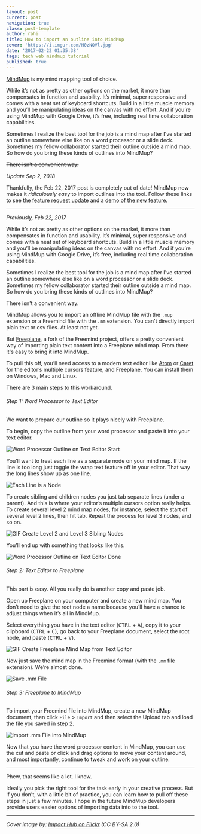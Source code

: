```yaml
---
layout: post
current: post
navigation: true
class: post-template
author: rahi
title: How to import an outline into MindMup
cover: 'https://i.imgur.com/H0zNQVl.jpg'
date: '2017-02-22 01:35:38'
tags: tech web mindmup tutorial
published: true
---
```


[MindMup][2] is my mind mapping tool of choice.

While it’s not as pretty as other options on the market, it more than compensates in function and usability. It’s minimal, super responsive and comes with a neat set of keyboard shortcuts. Build in a little muscle memory and you’ll be manipulating ideas on the canvas with no effort. And if you’re using MindMup with Google Drive, it’s free, including real time collaboration capabilities.

Sometimes I realize the best tool for the job is a mind map after I've started an outline somewhere else like on a word processor or a slide deck. Sometimes my fellow collaborator started their outline outside a mind map. So how do you bring these kinds of outlines into MindMup?

~~There isn't a convenient way.~~

*Update Sep 2, 2018*

Thankfully, the Feb 22, 2017 post is completely out of date! MindMup now makes it _ridiculously easy_ to import outlines into the tool. Follow these links to see the [feature request update][13] and a [demo of the new feature][14].

---

*Previously, Feb 22, 2017*

While it’s not as pretty as other options on the market, it more than compensates in function and usability. It’s minimal, super responsive and comes with a neat set of keyboard shortcuts. Build in a little muscle memory and you’ll be manipulating ideas on the canvas with no effort. And if you’re using MindMup with Google Drive, it’s free, including real time collaboration capabilities.

Sometimes I realize the best tool for the job is a mind map after I've started an outline somewhere else like on a word processor or a slide deck. Sometimes my fellow collaborator started their outline outside a mind map. So how do you bring these kinds of outlines into MindMup?

There isn't a convenient way.

MindMup allows you to import an offline MindMup file with the `.mup` extension or a Freemind file with the `.mm` extension. You can't directly import plain text or csv files. At least not yet.

But [Freeplane][5], a fork of the Freemind project, offers a pretty convenient way of importing plain text content into a Freeplane mind map. From there it's easy to bring it into MindMup.

To pull this off, you’ll need access to a modern text editor like [Atom][3] or [Caret][4] for the editor’s multiple cursors feature, and Freeplane. You can install them on Windows, Mac and Linux.

There are 3 main steps to this workaround.

###### Step 1: Word Processor to Text Editor

We want to prepare our outline so it plays nicely with Freeplane.

To begin, copy the outline from your word processor and paste it into your text editor.

![Word Processor Outline on Text Editor Start][6]

You’ll want to treat each line as a separate node on your mind map. If the line is too long just toggle the wrap text feature off in your editor. That way the long lines show up as one line.

![Each Line is a Node][7]

To create sibling and children nodes you just tab separate lines (under a parent). And this is where your editor’s multiple cursors option really helps. To create several level 2 mind map nodes, for instance, select the start of several level 2 lines, then hit tab. Repeat the process for level 3 nodes, and so on.

![GIF Create Level 2 and Level 3 Sibling Nodes][8]

You’ll end up with something that looks like this.

![Word Processor Outline on Text Editor Done][9]

###### Step 2: Text Editor to Freeplane

This part is easy. All you really do is another copy and paste job.

Open up Freeplane on your computer and create a new mind map. You don’t need to give the root node a name because you’ll have a chance to adjust things when it’s all in MindMup.

Select everything you have in the text editor (<kbd>CTRL</kbd> + <kbd>A</kbd>), copy it to your clipboard (<kbd>CTRL</kbd> + <kbd>C</kbd>), go back to your Freeplane document, select the root node, and paste (<kbd>CTRL</kbd> + <kbd>V</kbd>).

![GIF Create Freeplane Mind Map from Text Editor][10]

Now just save the mind map in the Freemind format (with the `.mm` file extension). We’re almost done.

![Save .mm File][11]

###### Step 3: Freeplane to MindMup

To import your Freemind file into MindMup, create a new MindMup document, then click `File` > `Import` and then select the Upload tab and load the file you saved in step 2.

![Import .mm File into MindMup][12]

Now that you have the word processor content in MindMup, you can use the cut and paste or click and drag options to move your content around, and most importantly, continue to tweak and work on your outline.

---

Phew, that seems like a lot. I know.

Ideally you pick the right tool for the task early in your creative process. But if you don't, with a little bit of practice, you can learn how to pull off these steps in just a few minutes. I hope in the future MindMup developers provide users easier options of importing data into to the tool.

---

*Cover image by: [Impact Hub on Flickr](https://www.flickr.com/photos/thehub/4711501346/sizes/l/) (CC BY-SA 2.0)*


[2]: https://drive.mindmup.com/
[3]: https://atom.io/
[4]: https://chrome.google.com/webstore/detail/caret/fljalecfjciodhpcledpamjachpmelml?hl=en
[5]: https://www.freeplane.org/wiki/index.php/Main_Page
[6]: https://lh3.googleusercontent.com/URm98YRVouthxT7aoyFmKCzZDezO0Qvs32C4iEsedVdfcoJ8kn96oE8HmuDR2qf2IgZe8ghGG8toyvyP43T_YSg_clXy2IXpN3iMEMhzfY25wh5ujS0lyQwM0cAyUzuRsRappbRASpPDOA8jktXLEp3XsJjCG-MsIscFHyDemXW6G4oW2wVAMhlbPp_o_io20mlnHnUPs07rE9jnNu-pt6zzDkhDQQmlKsUpWZQ_5WmNyzDG8cfpVqhEUpE6txP4OC4pPXnh-DooVQbEEwgnVFQczkzIcWdSLeYzAI5dCZeMwlOBHus5__qHkI3lEomnG_LUSAbZCe_AFSDU_FMRL4HaXWzkNx83_Go1yFb-n7XLEm01DqLJ9Zdnc4fFNiY0PThPZ66KSSsuod7zYCBM-lpNg1NP7HIEwuniZ39hNn4vXmJloc9fTIO_JJj2QBLeOJl77tyZz2Z1vijZ_kM42d_f7I4McQAqa5BPkSVclLPNCl4HEARjPpc9qZ1XP-DJ-DsScwUNESwxosfH1ojMAxW-yOVWweTzc8difLJy3uzfsj0Oz7jPwlR2ioopbdDvZQ-F_p6Y8MEJdWjc2Rt_tQKMkF_c4RgE9wC_qPnKmzO4dGz22SD9mw=w1280-h690-no
[7]: https://lh3.googleusercontent.com/Tl0HvHQ2WRWwiqbFntoSwFSgG-qs7yMebWqBTM3mTyIdDdYBWpnazrP84dIXon2QUu9n5TujQShY3V9EUoKPMe-dkPu8qchm3mGHhFk0Fegcgob-ft7CKTj0eUsHycYVVsSMCIYwS2uBh-mZYd9N9HwZDZxX-PIbLu44k45c7j7Pc16ONa6pSV5YO7B1J93QrlaAegR7ccHQyxC0YFijO1WE0sZfEBs8BP8bm68cIF7COYfU0cPF86LBKZIthYD9aQvZsYKEDuUM6fd_bU31RNliaUUcSHCCRRf7eYYGT2EvqS8yIYUbeJ-81SeAKv74r-uG0NJHMA8BazPVrRK7JyEyZU-5DdWYT-_1zMDgyHraCP0iWLYTPb63vve_kniyWYqx-Hhzm7ykuMsELIUGerbv0PHtVgnJfGhGby1q2-rSEUKxgq-PCeLLlrpVwF7z_kmxdO1UPZkP27SoB5f0w74aKK6puWKX3BczY-Y7GARLnA7PjMPQfMHhiYW-CRhPPRmefcsDQ1CyVYSdyLn2IShG7MbND2rHBDbZwK6g-GznmG2-S9xhUhCrM5CGGt9DamKym8-Rw-ZHcu1sFLItgTma09wSV8YL4wngrbludhwB2n9DzlCZ_A=w1280-h690-no
[8]: https://lh3.googleusercontent.com/wvSCJo2VBk2GlSHv8kN3XRzMKkRF7fK155d7kt5iCW03auIi8h0JFBpg1pcZbKK09pq44m2FQ7QqasZmKIHgPInvOIsZnCIJ4xx75du3rsc7wYHPliRGtTYCuMJsl2-d-M1Kx15PSLt6zCnw6OHTJoM-HL1qZIj6Cqu98rhajYv2NqbgTY8wv2V0Ye82ukfpOMzzpTsW62rKKB2NmTflfanYqFfnMKb88OXYjLQZiKlRzEdEQVPO67b83kIM-4PSQU8rc0izfu6I7ZNVdgY8RkvvajO5BHVwQvwaFxZ3DpVA9yGly0N6bOLqU8eJmAHhk5k239WLsp32g7yQTwdbNmCtPJj3QLIf0eMgdQDMeOu16hTknZm2jx69dUKWukyqlzFafUxfOBDA9vlw4u2cESTAHJpKR_e9v3wRlg0JiMZ6b5JMiiRwcgx785tjp5SUTpPFEACoRhppMA1TWj4g-S8m6FInmixrfO-XQYdyNftVjO6KSFEJ514w_DtT_-3m6kizojYM6q0Us4n710OM3oSfam5XtM5qn0cdwpHabN0XO7dy2sK1UNMubYEqzBZokaHCJMAYVEo26YsbUQycBGIkrkBelVnEfWRlbqnBlsPhOC_bICJt2g=w1280-h690-no
[9]: https://lh3.googleusercontent.com/mSp1wIjk5mesbrsP8CuTTIa4y71rbMlmRWC1Bl3wYs1KzNzuhoPMY_bc7tsQFBZTWKzanpZNVuCsBl53Ac88-Onh5Te9gkgw6cJMWu1fx07mUH2d8NvsKYtFEFHaDYLL3mhdRdc3eWQiRH13LNWgysUkCCd0fhPtvQoUDHiAKg19MygDl51u_GiDgD7JMzOgn8vgsHiUThJeNviFHdk978pjXpMk9mRjE_opepiIRrdlEhrsCA8oiM3cvHEnMJsGuPlIK8hSd9Uj3CxGe9asq6yIbXPmz3XX4rGrih568U-IKPg_hUQmnC1yEI7g4XCUbeTWzJF6mPdQJeycG0SEsEEsgzOpFNcPIxHFhG1Bs5i2HQeZpFP_LN9hPBBVFgLj7nlgD9O7viQYkbmgusbRnGvySaHZn5xiLznZhNBz0odaWitL7_l__0HkKrzUcf_2TE38HbYgodfrHVPDgvNdcLisr-umckWtrgHjI2Oat19o2tbEesaFNzRjHdrMsuP9tE0hWngLlB6tj6JVnNWu1139VHkdZTibDza6irHn41AsSe-w9M5C7u-vtMXNeJQx9HVguTQTzg3cHDhkDnceM2LKH6kpF5o0cOScAzV2-53IzAgZIguGRA=w1273-h692-no
[10]: https://lh3.googleusercontent.com/u5WghAXGydS4hmNp8XTT2eU6OIg5pjuumVt4gOHd80eTkFAn5rRJInUX9s0NpMBPT9YuofhvoYpdJ_4v5k8-YPvqQEHKxiT4HySzY-W3vldHbNhQgdD9TV9BPM8M8T7M0DnNhnryoFRWdLqHFj05entfY0Z7FrvJfEGBiQC9ZWaHFiKsQla1RnCdkiJc44sce5PwwWl3NTIFr2-KWxudkCb42E3IXQB0-qolXcwkiVgJEWF1a8MK_CUsuWYJ2WngO3hwlYjau0aQPS4WNt453TK3ViH016_F8ZAAe6q6t8ReHvxkJbGOqUGePST8MUs_KYjNDFcfsO8PgXLbdrl3IJbRigzQ5ic7J_M2hUlIaIcfj2SnIzGU353FWAi83V2ZRyd1aYjfwXlCuVbjR-hRgul61u968l9nZwByawlJFNrGSUFEhNwdcpyU1_17RwDI4GGze87LSnbt8kwzP-obUfY4yKfIlLhNBjc1uDPBjH1oU-KgbSCvM1ar42mty4Dm60acDtNKMs11NNcDNHslLw59l5TwiCacZogl3uneB3Z1Kd1-tNmLDsDIWexUcwIvhScUVS0_U6FVH1I2198hEQy5kSEpGOxAbvlwKVMrIrwaqzOHErESUQ=w1274-h690-no
[11]: https://lh3.googleusercontent.com/8Vl8o6NtTDFlwY04EmGvlKVgUdy51grGtH54x5A8YtBEoafuwAV6J-myluRH_UDXhZNOFNwxhDbFtDJEXfVC9ZoOFeEcL3lPa-7l0cNuUd4O6I0qqyCyyYceM6IuUOX1p1DBWw9dgVSb_Zx_fq2D7-zWjQTsShsyUEl_NsRr8ppGTRVOQ4vsKul845lhyekfj05PhMa5AjAgnNlU1UHnZSjHp2UoPbYr80ziJtOU5v3QGh-rsgAY4A1w_cURUrAvTReMc4OoaPIksziK0IgCThITz8tDXKeKq-75LYvbq0cQ-ThP0VXkWlTyuCIN4vOr3M8XIpJj6Nu8DEms2MpBLuBr79d1cZ8p21ZeZWXoQjQ_9ErjTfLuEAhvgil9r_XW6R4K4-8VCeplLrmVsgeIASYCTnWjUrcjO18-UoP7uzT0eXJmt94MCuXzVzbrVmHwHIN7M_CoBWHB4zv2pPZFgwTBjOb9ZouHvvq0GOrdHfwbBJsZaPl0zxvt-kJHI32eMN5_CmcUj2zbXoq9yYzAwbyzmjnxIpfTxIa7oHcqO2Uc0CzNO3CjlGW7grvAPgcjgl2MWOJzVp4Cep2fnFnsGPhXDZRRfcp6n80qo_2ZnccV8A5Bu3LdQQ=w1274-h690-no
[12]: https://lh3.googleusercontent.com/j6gSo0j8empqd5Kizq1nmavgdVi8Z69FpDWnFYIlRqGxeIBEssEd22-_D0-b61nuY_5I09KZvFPjZsgJsefENwXjGYs9tTTeHgGlO_X6aqrfkeKeNulho7JCeLwza9k4wxCGykjjI5M_2QmenP9mxh921SF5vQa3SI0r6z-MBhrvE5yGObjib4cBxd-F0DGC8YBq5yvg4LHvQ50wUWR91FxeJPpJeuRO85y9PsnagWUWw-Z1Kr2i93TQbpXQXF0JJYNaObb6_Bn-Do1caD5cFzalTLZCaazSLGeJLwLtuBxgVz-G3oH4GSHI7L13M9p4JyEGmTRK1QCqxY9_phlcn-2RdQKy0z9CPAHi9BcCxxOdgz9d-qUCDIfRrjxH71inUVKsxWylOk2UOnYvtX18c09Oo0sVXH_C6za4tcUMwn_dGqeR2cjtU29qatQKjwWoDeKZ8jOoUdb8Pc45l2nrDwu0zNZQcNjMJt62w2UgHgPUsekuufWzNMdhDigPsuVRcljL73dmbsRXGpGHZZZ1Gj59rU6BXiMA2oFbWYr-XNuDtSbUp7tWz6ukXygdjMJdsHSf7EKZbINr13UojKYUBUAIuzzjH1EhmpQtkvD6OVBGqOKa-dcmpA=w1274-h690-no
[13]: https://mindmup.uservoice.com/forums/200447-what-should-we-focus-on-next/suggestions/11343375-create-child-nodes-via-copy-and-paste-of-text-with
[14]: https://www.youtube.com/watch?v=iCLpvyRXrh0
